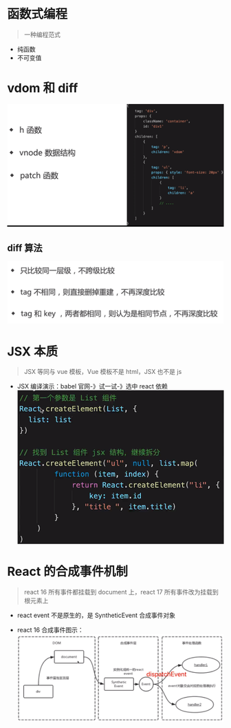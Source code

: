 # 函数式编程

> 一种编程范式

- 纯函数
- 不可变值

# vdom 和 diff

![](img/res/md-2021-03-08-02-54-24.png)

## diff 算法

![](img/res/md-2021-03-08-02-55-15.png)

# JSX 本质

> JSX 等同与 vue 模板，Vue 模板不是 html，JSX 也不是 js

- JSX 编译演示：babel 官网-》试一试-》选中 react 依赖
  ![](img/res/md-2021-03-08-03-14-30.png)

# React 的合成事件机制

> react 16 所有事件都挂载到 document 上，react 17 所有事件改为挂载到根元素上

- react event 不是原生的，是 SyntheticEvent 合成事件对象

- react 16 合成事件图示：
  ![](img/res/md-2021-03-08-03-34-19.png)

#

#

#
